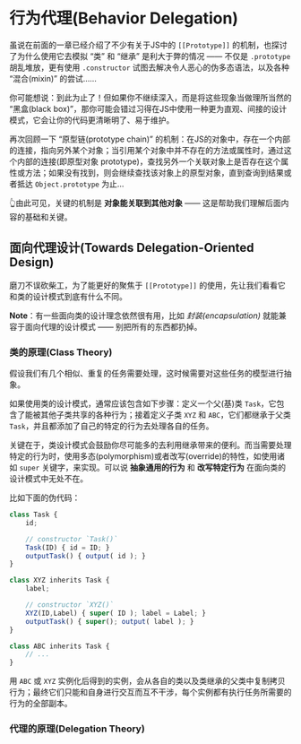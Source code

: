 # 行为代理(Behavior Delegation)
虽说在前面的一章已经介绍了不少有关于JS中的 `[[Prototype]]` 的机制，也探讨了为什么使用它去模拟 “类” 和 “继承” 是利大于弊的情况 —— 不仅是 `.prototype` 胡乱堆放，更有使用 `.constructor` 试图去解决令人恶心的伪多态语法，以及各种 “混合(mixin)” 的尝试……

你可能想说：到此为止了！但如果你不继续深入，而是将这些现象当做理所当然的 “黑盒(black box)”，那你可能会错过习得在JS中使用一种更为直观、间接的设计模式，它会让你的代码更清晰明了、易于维护。

再次回顾一下 “原型链(prototype chain)” 的机制：在JS的对象中，存在一个内部的连接，指向另外某个对象；当引用某个对象中并不存在的方法或属性时，通过这个内部的连接(即原型对象 prototype)，查找另外一个关联对象上是否存在这个属性或方法；如果没有找到，则会继续查找该对象上的原型对象，直到查询到结果或者抵达 `Object.prototype` 为止…

👆由此可见，关键的机制是 **对象能关联到其他对象** —— 这是帮助我们理解后面内容的基础和关键。

## 面向代理设计(Towards Delegation-Oriented Design)
磨刀不误砍柴工，为了能更好的聚焦于 `[[Prototype]]` 的使用，先让我们看看它和类的设计模式到底有什么不同。

**Note**：有一些面向类的设计理念依然很有用，比如 *封装(encapsulation)* 就能兼容于面向代理的设计模式 —— 别把所有的东西都扔掉。

### 类的原理(Class Theory)
假设我们有几个相似、重复的任务需要处理，这时候需要对这些任务的模型进行抽象。

如果使用类的设计模式，通常应该包含如下步骤：定义一个父(基)类 `Task`，它包含了能被其他子类共享的各种行为；接着定义子类 `XYZ` 和 `ABC`，它们都继承于父类 `Task`，并且都添加了自己的特定的行为去处理各自的任务。

关键在于，类设计模式会鼓励你尽可能多的去利用继承带来的便利。而当需要处理特定的行为时，使用多态(polymorphism)或者改写(override)的特性，如使用诸如 `super` 关键字，来实现。可以说 **抽象通用的行为** 和 **改写特定行为** 在面向类的设计模式中无处不在。

比如下面的伪代码：
```js
class Task {
	id;

	// constructor `Task()`
	Task(ID) { id = ID; }
	outputTask() { output( id ); }
}

class XYZ inherits Task {
	label;

	// constructor `XYZ()`
	XYZ(ID,Label) { super( ID ); label = Label; }
	outputTask() { super(); output( label ); }
}

class ABC inherits Task {
	// ...
}
```

用 `ABC` 或 `XYZ` 实例化后得到的实例，会从各自的类以及类继承的父类中复制拷贝行为；最终它们只能和自身进行交互而互不干涉，每个实例都有执行任务所需要的行为的全部副本。

### 代理的原理(Delegation Theory)